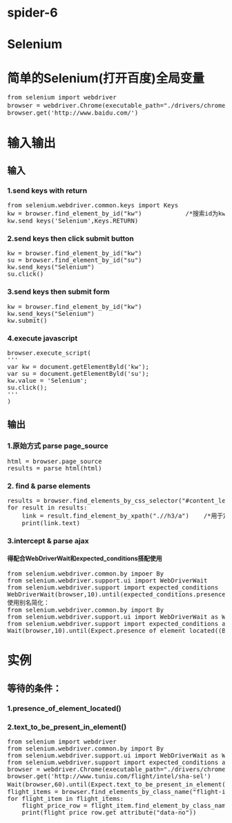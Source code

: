 # spider-6
# Selenium
# 简单的Selenium(打开百度)全局变量
<pre>
from selenium import webdriver
browser = webdriver.Chrome(executable_path="./drivers/chromedriver.exe")   /*谷歌驱动环境*/
browser.get('http://www.baidu.com/')
</pre>
# 输入输出
## 输入
### 1.send keys with return 
<pre>
from selenium.webdriver.common.keys import Keys
kw = browser.find_element_by_id("kw")            /*搜索id为kw*/
kw.send_keys('Selenium',Keys.RETURN)
</pre>
### 2.send keys then click submit button
<pre>
kw = browser.find_element_by_id("kw")
su = browser.find_element_by_id("su")
kw.send_keys("Selenium")
su.click()
</pre>
### 3.send keys then submit form
<pre>
kw = browser.find_element_by_id("kw")
kw.send_keys("Selenium")
kw.submit()
</pre>
### 4.execute javascript
<pre>
browser.execute_script(
'''
var kw = document.getElementByld('kw');
var su = document.getElementByld('su');
kw.value = 'Selenium';
su.click();
'''
)
</pre>
## 输出
### 1.原始方式 parse page_source
<pre>
html = browser.page_source
results = parse_html(html)
</pre>
### 2. find & parse elements
<pre>
results = browser.find_elements_by_css_selector("#content_left.c-container")
for result in results:
    link = result.find_element_by_xpath(".//h3/a")    /*用于定位没有特殊标志的元素*/
    print(link.text)
</pre>
### 3.intercept & parse ajax
#### 得配合WebDriverWait和expected_conditions搭配使用
<pre>
from selenium.webdriver.common.by impoer By
from selenium.webdriver.support.ui import WebDriverWait
from selenium.webdriver.support import expected_conditions
WebDriverWait(browser,10).until(expected_conditions.presence_of_element_located((By.ID,"kw")))
使用别名简化：
from selenium.webdriver.common.by import By
from selenium.webdriver.support.ui import WebDriverWait as Wait
from selenium.webdriver.support import expected_conditions as Expect
Wait(browser,10).until(Expect.presence_of_element_located((By.ID,"kw")))
</pre>
# 实例
## 等待的条件：
### 1.presence_of_element_located()
### 2.text_to_be_present_in_element()
<pre>
from selenium import webdriver
from selenium.webdriver.common.by import By
from selenium.webdriver.support.ui import WebDriverWait as WAit
from selenium.webdriver.support import expected_conditions as Expect
browser = webdriver.Chrome(executable_path="./drivers/chromedriver.exe")
browser.get('http://www.tuniu.com/flight/intel/sha-sel')
Wait(browser,60).until(Expect.text_to_be_present_in_element((By.ID,"loadingStatus"),u"共搜索"))  /*搜索‘共搜索’标签*/
flight_items = browser.find_elements_by_class_name("flight-item")
for flight_item in flight_items:
    flight_price_row = flight_item.find_element_by_class_name("flight-price-row")
    print(flight_price_row.get_attribute("data-no"))
</pre>
